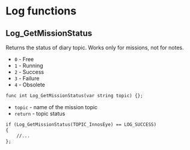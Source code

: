 # Log functions

## Log_GetMissionStatus

Returns the status of diary topic. Works only for missions, not for notes.

- `0` - Free
- `1` - Running
- `2` - Success
- `3` - Failure
- `4` - Obsolete

```dae
func int Log_GetMissionStatus(var string topic) {};
```

- `topic` - name of the mission topic
- `return` - topic status

```dae title="Example usage"
if (Log_GetMissionStatus(TOPIC_InnosEye) == LOG_SUCCESS)
{
    //...
};
```
